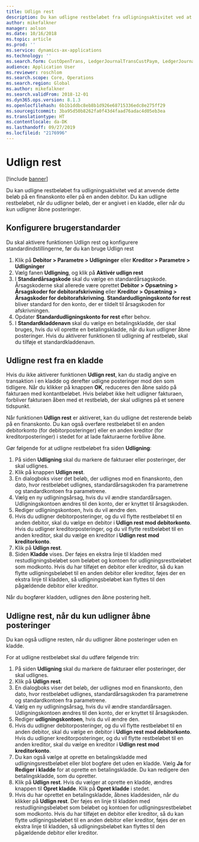 ```yaml
---
title: Udlign rest
description: Du kan udligne restbeløbet fra udligningsaktivitet ved at anvende dette beløb på en finanskonto.
author: mikefalkner
manager: aolson
ms.date: 10/16/2018
ms.topic: article
ms.prod: ''
ms.service: dynamics-ax-applications
ms.technology: ''
ms.search.form: CustOpenTrans, LedgerJournalTransCustPaym, LedgerJournalTransVendPaym, VendOpenTrans
audience: Application User
ms.reviewer: roschlom
ms.search.scope: Core, Operations
ms.search.region: Global
ms.author: mikefalkner
ms.search.validFrom: 2018-12-01
ms.dyn365.ops.version: 8.1.3
ms.openlocfilehash: 6b1b1ddbc8eb8b1d926e68715336edc8e275ff29
ms.sourcegitcommit: 3ba95d50b8262fa0f43d4faad76adac4d05eb3ea
ms.translationtype: HT
ms.contentlocale: da-DK
ms.lasthandoff: 09/27/2019
ms.locfileid: "2176996"
---
```

# <a name="settle-remainder"></a>Udlign rest

[!include [banner](../includes/banner.md)]

Du kan udligne restbeløbet fra udligningsaktivitet ved at anvende dette beløb på en finanskonto eller på en anden debitor. Du kan udligne restbeløbet, når du udligner beløb, der er angivet i en kladde, eller når du kun udligner åbne posteringer.

## <a name="setting-up-defaults"></a>Konfigurere brugerstandarder 
Du skal aktivere funktionen Udlign rest og konfigurere standardindstillingerne, før du kan bruge Udlign rest

1)  Klik på **Debitor > Parametre > Udligninger** eller **Kreditor > Parametre > Udligninger**
2)  Vælg fanen **Udligning**, og klik på **Aktivér udlign rest**
3)  I **Standardårsagskode** skal du vælge en standardårsagskode. Årsagskoderne skal allerede være oprettet **Debitor > Opsætning > Årsagskoder for debitorafskrivning** eller **Kreditor > Opsætning > Årsagskoder for debitorafskrivning**. **Standardudligningskonto for rest** bliver standard for den konto, der er tildelt til årsagskoden for afskrivningen.
3)  Opdater **Standardudligningskonto for rest** efter behov.
4)  I **Standardkladdenavn** skal du vælge en betalingskladde, der skal bruges, hvis du vil oprette en betalingskladde, når du kun udligner åbne posteringer. Hvis du aktiverer funktionen til udligning af restbeløb, skal du tilføje et standardkladdenavn.

## <a name="settle-remainder-from-a-journal"></a>Udligne rest fra en kladde
Hvis du ikke aktiverer funktionen **Udlign rest**, kan du stadig angive en transaktion i en kladde og derefter udligne posteringer mod den som tidligere. Når du klikker på knappen **OK**, reduceres den åbne saldo på fakturaen med kontantbeløbet. Hvis beløbet ikke helt udligner fakturaen, forbliver fakturaen åben med et restbeløb, der skal udlignes på et senere tidspunkt.

Når funktionen **Udlign rest** er aktiveret, kan du udligne det resterende beløb på en finanskonto. Du kan også overføre restbeløbet til en anden debitorkonto (for debitorposteringer) eller en anden kreditor (for kreditorposteringer) i stedet for at lade fakturaerne forblive åbne. 

Gør følgende for at udligne restbeløbet fra siden **Udligning**:

1)  På siden **Udligning** skal du markere de fakturaer eller posteringer, der skal udlignes.
2)  Klik på knappen **Udlign rest**.
3)  En dialogboks viser det beløb, der udlignes mod en finanskonto, den dato, hvor restbeløbet udlignes, standardårsagskoden fra parametrene og standardkontoen fra parametrene. 
4)  Vælg en ny udligningsårsag, hvis du vil ændre standardårsagen. Udligningskontoen ændres til den konto, der er knyttet til årsagskoden.
5)  Rediger udligningskontoen, hvis du vil ændre den.
6)  Hvis du udligner debitorposteringer, og du vil flytte restbeløbet til en anden debitor, skal du vælge en debitor i **Udlign rest mod debitorkonto**. Hvis du udligner kreditorposteringer, og du vil flytte restbeløbet til en anden kreditor, skal du vælge en kreditor i **Udlign rest mod kreditorkonto**.
6)  Klik på **Udlign rest**.
7)  Siden **Kladde** vises. Der føjes en ekstra linje til kladden med restudligningsbeløbet som beløbet og kontoen for udligningsrestbeløbet som modkonto. Hvis du har tilføjet en debitor eller kreditor, så du kan flytte udligningsbeløbet til en anden debitor eller kreditor, føjes der en ekstra linje til kladden, så udligningsbeløbet kan flyttes til den pågældende debitor eller kreditor.

Når du bogfører kladden, udlignes den åbne postering helt. 

## <a name="settle-remainder-when-you-are-only-settling-open-transactions"></a>Udligne rest, når du kun udligner åbne posteringer
Du kan også udligne resten, når du udligner åbne posteringer uden en kladde.

For at udligne restbeløbet skal du udføre følgende trin:

1)  På siden **Udligning** skal du markere de fakturaer eller posteringer, der skal udlignes.
2)  Klik på **Udlign rest**.
3)  En dialogboks viser det beløb, der udlignes mod en finanskonto, den dato, hvor restbeløbet udlignes, standardårsagskoden fra parametrene og standardkontoen fra parametrene. 
4)  Vælg en ny udligningsårsag, hvis du vil ændre standardårsagen. Udligningskontoen ændres til den konto, der er knyttet til årsagskoden.
5)  Rediger **udligningskontoen**, hvis du vil ændre den.
6)  Hvis du udligner debitorposteringer, og du vil flytte restbeløbet til en anden debitor, skal du vælge en debitor i **Udlign rest mod debitorkonto**. Hvis du udligner kreditorposteringer, og du vil flytte restbeløbet til en anden kreditor, skal du vælge en kreditor i **Udlign rest mod kreditorkonto**.
7)  Du kan også vælge at oprette en betalingskladde med udligningsrestbeløbet eller blot bogføre det uden en kladde. Vælg **Ja** for **Rediger i kladde** for at oprette en betalingskladde. Du kan redigere den betalingskladde, som du opretter.
8)  Klik på **Udlign rest**. Hvis du vælger at oprette en kladde, ændres knappen til **Opret kladde**. Klik på **Opret kladde** i stedet.
9)  Hvis du har oprettet en betalingskladde, åbnes kladdesiden, når du klikker på **Udlign rest**. Der føjes en linje til kladden med restudligningsbeløbet som beløbet og kontoen for udligningsrestbeløbet som modkonto. Hvis du har tilføjet en debitor eller kreditor, så du kan flytte udligningsbeløbet til en anden debitor eller kreditor, føjes der en ekstra linje til kladden, så udligningsbeløbet kan flyttes til den pågældende debitor eller kreditor.
